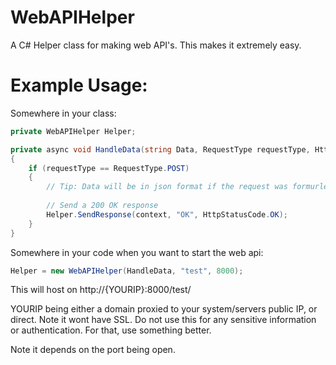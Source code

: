 # WebAPIHelper
A C# Helper class for making web API's. This makes it extremely easy.

# Example Usage:
Somewhere in your class:
```csharp
private WebAPIHelper Helper;

private async void HandleData(string Data, RequestType requestType, HttpListenerContext context)
{
    if (requestType == RequestType.POST)
    {
        // Tip: Data will be in json format if the request was formurlencoded, otherwise it will be the raw data.
    
        // Send a 200 OK response
        Helper.SendResponse(context, "OK", HttpStatusCode.OK);
    }
}
```

Somewhere in your code when you want to start the web api:
```csharp
Helper = new WebAPIHelper(HandleData, "test", 8000);
```

This will host on http://{YOURIP}:8000/test/

YOURIP being either a domain proxied to your system/servers public IP, or direct. Note it wont have SSL. Do not use this for any sensitive information or authentication. For that, use something better.

Note it depends on the port being open.
